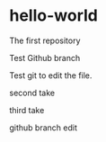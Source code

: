 # hello-world
The first repository

Test Github branch

Test git to edit the file.

second take

third take

github branch edit
